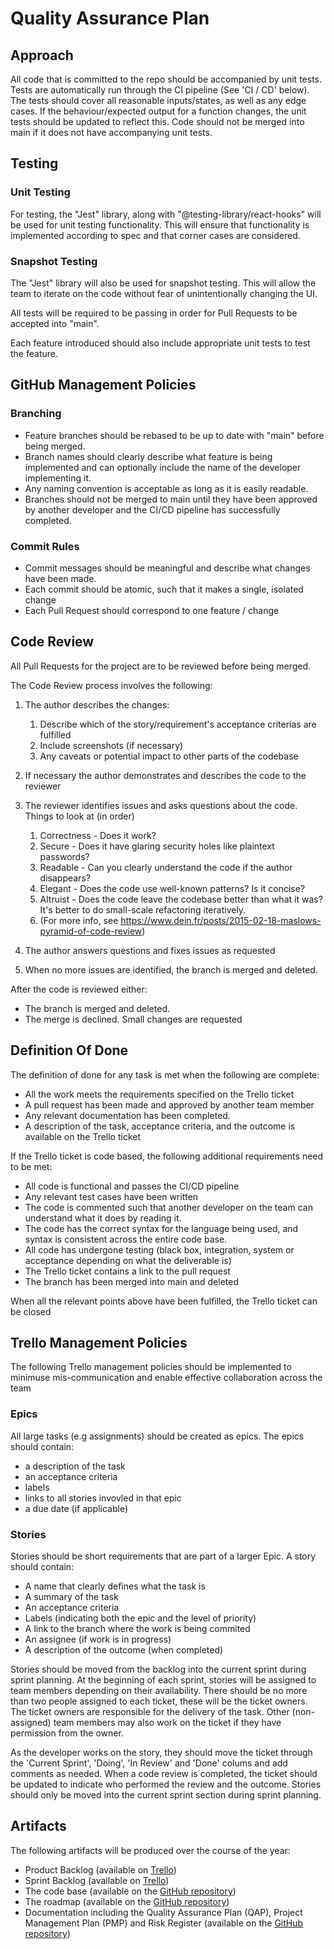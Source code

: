 # Quality Assurance Plan

## Approach

All code that is committed to the repo should be accompanied by unit tests. Tests are automatically run through the CI pipeline (See 'CI / CD' below). The tests should cover all reasonable inputs/states, as well as any edge cases. If the behaviour/expected output for a function changes, the unit tests should be updated to reflect this. Code should not be merged into main if it does not have accompanying unit tests.

## Testing

### Unit Testing

For testing, the "Jest" library, along with "@testing-library/react-hooks" will be used for unit testing
functionality. This will ensure that functionality is implemented according to spec and that corner cases
are considered.

### Snapshot Testing

The "Jest" library will also be used for snapshot testing. This will allow the team to iterate on the code
without fear of unintentionally changing the UI.

All tests will be required to be passing in order for Pull Requests to be accepted into "main".

Each feature introduced should also include appropriate unit tests to test the feature.

## GitHub Management Policies

### Branching

- Feature branches should be rebased to be up to date with "main" before being merged.
- Branch names should clearly describe what feature is being implemented and can optionally include the name of the developer implementing it.
- Any naming convention is acceptable as long as it is easily readable.
- Branches should not be merged to main until they have been approved by another developer and the CI/CD pipeline has successfully completed.

### Commit Rules

- Commit messages should be meaningful and describe what changes have been made.
- Each commit should be atomic, such that it makes a single, isolated change
- Each Pull Request should correspond to one feature / change

## Code Review

All Pull Requests for the project are to be reviewed before being merged.

The Code Review process involves the following:

1. The author describes the changes:

   1. Describe which of the story/requirement's acceptance criterias are fulfilled
   2. Include screenshots (if necessary)
   3. Any caveats or potential impact to other parts of the codebase

2. If necessary the author demonstrates and describes the code to the reviewer

3. The reviewer identifies issues and asks questions about the code. Things to look at (in order)

   1. Correctness - Does it work?
   2. Secure - Does it have glaring security holes like plaintext passwords?
   3. Readable - Can you clearly understand the code if the author disappears?
   4. Elegant - Does the code use well-known patterns? Is it concise?
   5. Altruist - Does the code leave the codebase better than what it was? It's better to do small-scale refactoring iteratively.
   6. (For more info, see https://www.dein.fr/posts/2015-02-18-maslows-pyramid-of-code-review)

4. The author answers questions and fixes issues as requested

5. When no more issues are identified, the branch is merged and deleted.

After the code is reviewed either:

- The branch is merged and deleted.
- The merge is declined. Small changes are requested

## Definition Of Done

The definition of done for any task is met when the following are complete:

- All the work meets the requirements specified on the Trello ticket
- A pull request has been made and approved by another team member
- Any relevant documentation has been completed.
- A description of the task, acceptance criteria, and the outcome is available on the Trello ticket

If the Trello ticket is code based, the following additional requirements need to be met:

- All code is functional and passes the CI/CD pipeline
- Any relevant test cases have been written
- The code is commented such that another developer on the team can understand what it does by reading it.
- The code has the correct syntax for the language being used, and syntax is consistent across the entire code base.
- All code has undergone testing (black box, integration, system or acceptance depending on what the deliverable is)
- The Trello ticket contains a link to the pull request
- The branch has been merged into main and deleted

When all the relevant points above have been fulfilled, the Trello ticket can be closed

## Trello Management Policies

The following Trello management policies should be implemented to minimuse mis-communication and enable effective collaboration across the team

### Epics

All large tasks (e.g assignments) should be created as epics. The epics should contain:

- a description of the task
- an acceptance criteria
- labels
- links to all stories invovled in that epic
- a due date (if applicable)

### Stories

Stories should be short requirements that are part of a larger Epic. A story should contain:

- A name that clearly defines what the task is
- A summary of the task
- An acceptance criteria
- Labels (indicating both the epic and the level of priority)
- A link to the branch where the work is being commited
- An assignee (if work is in progress)
- A description of the outcome (when completed)

Stories should be moved from the backlog into the current sprint during sprint planning. At the beginning of each sprint, stories will be assigned to team members depending on their availability. There should be no more than two people assigned to each ticket, these will be the ticket owners. The ticket owners are responsible for the delivery of the task. Other (non-assigned) team members may also work on the ticket if they have permission from the owner.

As the developer works on the story, they should move the ticket through the 'Current Sprint', 'Doing', 'In Review' and 'Done' colums and add comments as needed. When a code review is completed, the ticket should be updated to indicate who performed the review and the outcome. Stories should only be moved into the current sprint section during sprint planning.

## Artifacts

The following artifacts will be produced over the course of the year:

- Product Backlog (available on [Trello](https://trello.com/b/q6F86G6q/tornelo-scoresheet-app))
- Sprint Backlog (available on [Trello](https://trello.com/b/q6F86G6q/tornelo-scoresheet-app))
- The code base (available on the [GitHub repository](https://github.com/chessworld/scoresheet-app))
- The roadmap (available on the [GitHub repository](https://github.com/chessworld/scoresheet-app))
- Documentation including the Quality Assurance Plan (QAP), Project Management Plan (PMP) and Risk Register (available on the [GitHub repository](https://github.com/chessworld/scoresheet-app))
